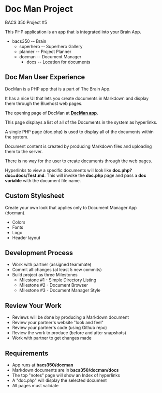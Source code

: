 # Doc Man Project

BACS 350 Project #5 

This PHP application is an app that is integrated into your Brain App.

* bacs350 -- Brain
    * superhero -- Superhero Gallery
    * planner -- Project Planner
    * docman -- Document Manager
        * docs -- Location for documents
        
        
## Doc Man User Experience

DocMan is a PHP app that is a part of The Brain App.

It has a nice UI that lets you create documents in Markdown and display them through the Bluehost web pages.

The opening page of DocMan at **[DocMan app](https://dvandiver.com/bacs350/docman)**.

This page displays a list of all of the Documents in the system as hyperlinks.

A single PHP page (doc.php) is used to display all of the documents within the system.

Document content is created by producing Markdown files and uploading them to the server.

There is no way for the user to create documents through the web pages.

Hyperlinks to view a specific documents will look like **doc.php?doc=docs/Test.md**.  This will invoke the 
**doc.php** page and pass a **doc variable** with the document file name.


## Custom Stylesheet

Create your own look that applies only to Document Manager App (docman).

* Colors
* Fonts
* Logo
* Header layout


## Development Process
* Work with partner (assigned teammate)
* Commit all changes (at least 5 new commits)
* Build project as three Milestones
    * Milestone #1 - Simple Directory Listing
    * Milestone #2 - Document Browser
    * Milestone #3 - Document Manager Style
    
## Review Your Work
* Reviews will be done by producing a Markdown document
* Review your partner's website "look and feel"
* Review your partner's code (using Github repo)
* Review the work to produce (before and after snapshots)
* Work with partner to get changes made


## Requirements
* App runs at **bacs350/docman**
* Markdown documents are in **bacs350/docman/docs**
* The top "notes" page will show an Index of hyperlinks
* A "doc.php" will display the selected document
* All pages must validate

